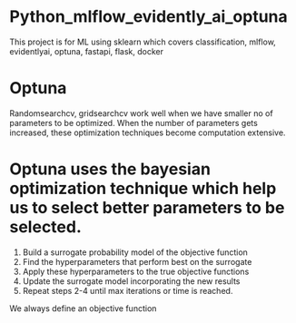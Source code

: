 # Python_mlflow_evidently_ai_optuna
This project is for ML using sklearn which covers classification, mlflow, evidentlyai, optuna, fastapi, flask, docker



# Optuna

Randomsearchcv, gridsearchcv work well when we have smaller no of parameters to be optimized. When the number of parameters gets increased, these optimization techniques become computation extensive.

# Optuna uses the bayesian optimization technique which help us to select better parameters to be selected.
1. Build a surrogate probability model of the objective function
2. Find the hyperparameters that perform best on the surrogate
3. Apply these hyperparameters to the true objective functions
4. Update the surrogate model incorporating the new results
5. Repeat steps 2-4 until max iterations or time is reached.

We always define an objective function